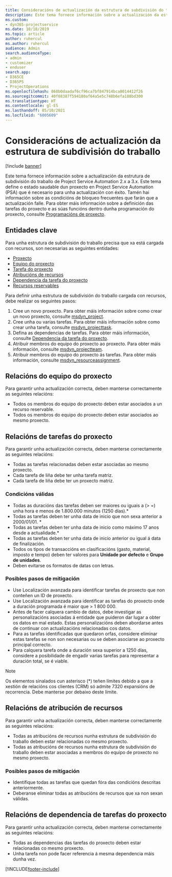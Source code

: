 ```yaml
---
title: Consideracións de actualización da estrutura de subdivisión do traballo
description: Este tema fornece información sobre a actualización da estrutura de subdivisión do traballo de Project Service Automation 2.x a 3.x.
ms.custom:
- dyn365-projectservice
ms.date: 10/18/2019
ms.topic: article
author: ruhercul
ms.author: ruhercul
audience: Admin
search.audienceType:
- admin
- customizer
- enduser
search.app:
- D365CE
- D365PS
- ProjectOperations
ms.openlocfilehash: 868b0daadaf6cf96ca7bf847914bca8014412f26
ms.sourcegitcommit: 40f68387f594180af64a5e5c748b6efa188bd300
ms.translationtype: HT
ms.contentlocale: gl-ES
ms.lasthandoff: 05/10/2021
ms.locfileid: "6005609"
---
```

# <a name="upgrade-considerations-for-the-work-breakdown-structure"></a>Consideracións de actualización da estrutura de subdivisión do traballo

[!include [banner](../includes/psa-now-project-operations.md)]

Este tema fornece información sobre a actualización da estrutura de subdivisión do traballo de Project Service Automation 2.x a 3.x. Este tema define o estado saudable dun proxecto en Project Service Automation (PSA) que é necesario para unha actualización con éxito. Tamén hai información sobre as condicións de bloqueo frecuentes que farán que a actualización falle. Para obter máis información sobre a definición das tarefas do proxecto e as súas funcións dentro dunha programación do proxecto, consulte [Programacións de proxecto](project-creating.md).

## <a name="key-entities"></a>Entidades clave
Para unha estrutura de subdivisión do traballo precisa que xa está cargada con recursos, son necesarias as seguintes entidades:

- [Proxecto](/dynamics365/customerengagement/on-premises/developer/entities/msdyn_project)
- [Equipo do proxecto](/dynamics365/customerengagement/on-premises/developer/entities/msdyn_projectteam)
- [Tarefa do proxecto](/dynamics365/customerengagement/on-premises/developer/entities/msdyn_projecttask)
- [Atribucións de recursos](/dynamics365/customerengagement/on-premises/developer/entities/msdyn_resourceassignment)
- [Dependencia da tarefa do proxecto](/dynamics365/customerengagement/on-premises/developer/entities/msdyn_projecttaskdependency)
- [Recursos reservables](/dynamics365/customerengagement/on-premises/developer/entities/bookableresource)

Para definir unha estrutura de subdivisión do traballo cargada con recursos, debe realizar os seguintes pasos:

1. Cree un novo proxecto. Para obter máis información sobre como crear un novo proxecto, consulte [msdyn_project](/dynamics365/customerengagement/on-premises/developer/entities/msdyn_project).
2. Cree unha ou varias tarefas. Para obter máis información sobre como crear unha tarefa, consulte [msdyn_projecttask](/dynamics365/customerengagement/on-premises/developer/entities/msdyn_projecttask).
3. Defina as dependencias de tarefas. Para obter máis información, consulte [Dependencia da tarefa do proxecto](/dynamics365/customerengagement/on-premises/developer/entities/msdyn_projecttaskdependency).
4. Atribuír membros do equipo do proxecto ao proxecto. Para obter máis información, consulte [msdyn_projectteam](/dynamics365/customerengagement/on-premises/developer/entities/msdyn_projectteam).
5. Atribuír membros do equipo do proxecto ás tarefas. Para obter máis información, consulte [msdyn_resourceassignment](/dynamics365/customerengagement/on-premises/developer/entities/msdyn_resourceassignment).

## <a name="project-team-relationships"></a>Relacións do equipo do proxecto

Para garantir unha actualización correcta, deben manterse correctamente as seguintes relacións:
- Todos os membros do equipo do proxecto deben estar asociados a un recurso reservable.
- Todos os membros do equipo do proxecto deben estar asociados ao mesmo proxecto. 

## <a name="project-task-relationships"></a>Relacións de tarefas do proxecto
Para garantir unha actualización correcta, deben manterse correctamente as seguintes relacións:

- Todas as tarefas relacionadas deben estar asociadas ao mesmo proxecto.
- Cada tarefa de liña debe ter unha tarefa matriz.
- Cada tarefa de liña debe ter un proxecto matriz.

### <a name="valid-conditions"></a>Condicións válidas

- Todas as duracións das tarefas deben ser maiores ou iguais a (> =) unha hora e menos de 1.800.000 minutos (1250 días).*
- Todas as tarefas deben ter unha data de inicio que non sexa anterior a 2000/01/01. *
- Todas as tarefas deben ter unha data de inicio como máximo 17 anos desde a actualidade.*
- Todas as tarefas deben ter unha data de inicio anterior ou igual á data de finalización.
- Todos os tipos de transaccións en clasificacións (gasto, material, imposto e tempo) deben ter valores para **Unidade por defecto** e **Grupo de unidades**.
- Deben evitarse os formatos de datas con letras.

### <a name="potential-mitigation-steps"></a>Posibles pasos de mitigación
- Use Localización avanzada para identificar tarefas de proxecto que non conteñen un ID de proxecto.
- Use Localización avanzada para identificar as tarefas do proxecto onde a duración programada é maior que > 1 800 000.
- Antes de facer calquera cambio de datos, debe investigar as personalizacións asociadas á entidade que puideron dar lugar a obter os datos en mal estado. Estas personalizacións deben abordarse antes de continuar con actualizacións relacionadas cos datos.
- Para as tarefas identificadas que quedaron orfas, considere eliminar estas tarefas se non son necesarias ou se deben asociarse ao proxecto principal correcto.
- Para calquera tarefa onde a duración sexa superior a 1250 días, considere a posibilidade de engadir varias tarefas para representar a duración total, se é viable.

> [!NOTE]
> Os elementos sinalados cun asterisco (\*) teñen límites debido a que a xestión de relacións cos clientes (CRM) só admite 7320 expansións de recorrencia. Debe manterse por debaixo deste límite.

## <a name="resource-assignment-relationships"></a>Relacións de atribución de recursos
Para garantir unha actualización correcta, deben manterse correctamente as seguintes relacións:

- Todas as atribucións de recursos nunha estrutura de subdivisión do traballo deben estar relacionadas co mesmo proxecto.
- Todas as atribucións de recursos nunha estrutura de subdivisión do traballo deben estar asociadas a membros do equipo de proxecto no mesmo proxecto.

### <a name="potential-mitigation-steps"></a>Posibles pasos de mitigación
- Identifique todas as tarefas que quedan fóra das condicións descritas anteriormente.  
- Deberanse eliminar todas as atribucións de recursos que xa non sexan válidas.

## <a name="project-task-dependency-relationships"></a>Relacións de dependencia de tarefas do proxecto
Para garantir unha actualización correcta, deben manterse correctamente as seguintes relacións:

- Todas as dependencias das tarefas do proxecto deben estar relacionadas co mesmo proxecto.
- Unha tarefa non pode facer referencia á mesma dependencia máis dunha vez.


[!INCLUDE[footer-include](../includes/footer-banner.md)]